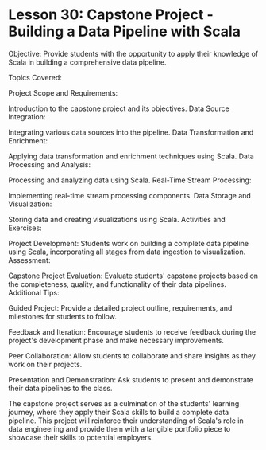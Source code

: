 # Lesson 30: Capstone Project - Building a Data Pipeline with Scala

Objective: Provide students with the opportunity to apply their knowledge of Scala in building a comprehensive data pipeline.

Topics Covered:

Project Scope and Requirements:

Introduction to the capstone project and its objectives.
Data Source Integration:

Integrating various data sources into the pipeline.
Data Transformation and Enrichment:

Applying data transformation and enrichment techniques using Scala.
Data Processing and Analysis:

Processing and analyzing data using Scala.
Real-Time Stream Processing:

Implementing real-time stream processing components.
Data Storage and Visualization:

Storing data and creating visualizations using Scala.
Activities and Exercises:

Project Development:
Students work on building a complete data pipeline using Scala, incorporating all stages from data ingestion to visualization.
Assessment:

Capstone Project Evaluation:
Evaluate students' capstone projects based on the completeness, quality, and functionality of their data pipelines.
Additional Tips:

Guided Project: Provide a detailed project outline, requirements, and milestones for students to follow.

Feedback and Iteration: Encourage students to receive feedback during the project's development phase and make necessary improvements.

Peer Collaboration: Allow students to collaborate and share insights as they work on their projects.

Presentation and Demonstration: Ask students to present and demonstrate their data pipelines to the class.

The capstone project serves as a culmination of the students' learning journey, where they apply their Scala skills to build a complete data pipeline. This project will reinforce their understanding of Scala's role in data engineering and provide them with a tangible portfolio piece to showcase their skills to potential employers.
